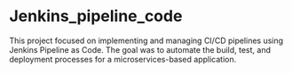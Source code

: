 # Jenkins_pipeline_code

This project focused on implementing and managing CI/CD pipelines using Jenkins Pipeline as Code. The goal was to automate the build, test, and deployment processes for a microservices-based application.
